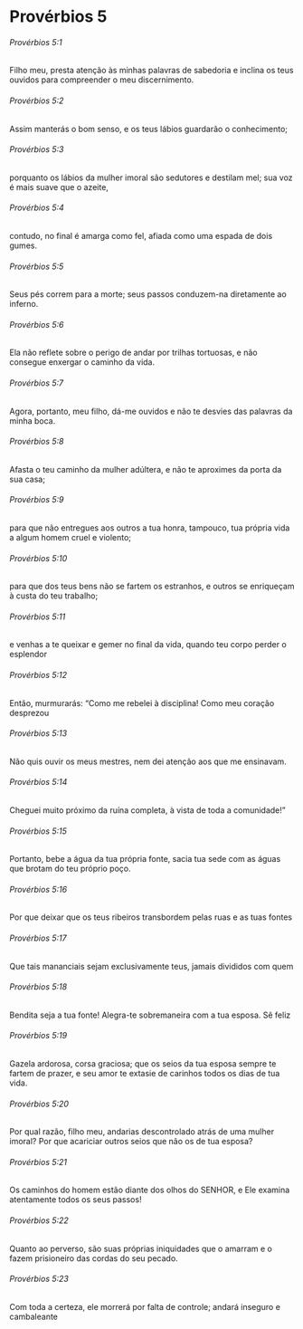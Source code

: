 # Provérbios 5

###### Provérbios 5:1

Filho meu, presta atenção às minhas palavras de sabedoria e inclina os teus ouvidos para compreender o meu discernimento.

###### Provérbios 5:2

Assim manterás o bom senso, e os teus lábios guardarão o conhecimento;

###### Provérbios 5:3

porquanto os lábios da mulher imoral são sedutores e destilam mel; sua voz é mais suave que o azeite,

###### Provérbios 5:4

contudo, no final é amarga como fel, afiada como uma espada de dois gumes.

###### Provérbios 5:5

Seus pés correm para a morte; seus passos conduzem-na diretamente ao inferno.

###### Provérbios 5:6

Ela não reflete sobre o perigo de andar por trilhas tortuosas, e não consegue enxergar o caminho da vida.

###### Provérbios 5:7

Agora, portanto, meu filho, dá-me ouvidos e não te desvies das palavras da minha boca.

###### Provérbios 5:8

Afasta o teu caminho da mulher adúltera, e não te aproximes da porta da sua casa;

###### Provérbios 5:9

para que não entregues aos outros a tua honra, tampouco, tua própria vida a algum homem cruel e violento;

###### Provérbios 5:10

para que dos teus bens não se fartem os estranhos, e outros se enriqueçam à custa do teu trabalho;

###### Provérbios 5:11

e venhas a te queixar e gemer no final da vida, quando teu corpo perder o esplendor

###### Provérbios 5:12

Então, murmurarás: “Como me rebelei à disciplina! Como meu coração desprezou

###### Provérbios 5:13

Não quis ouvir os meus mestres, nem dei atenção aos que me ensinavam.

###### Provérbios 5:14

Cheguei muito próximo da ruína completa, à vista de toda a comunidade!”

###### Provérbios 5:15

Portanto, bebe a água da tua própria fonte, sacia tua sede com as águas que brotam do teu próprio poço.

###### Provérbios 5:16

Por que deixar que os teus ribeiros transbordem pelas ruas e as tuas fontes

###### Provérbios 5:17

Que tais mananciais sejam exclusivamente teus, jamais divididos com quem

###### Provérbios 5:18

Bendita seja a tua fonte! Alegra-te sobremaneira com a tua esposa. Sê feliz

###### Provérbios 5:19

Gazela ardorosa, corsa graciosa; que os seios da tua esposa sempre te fartem de prazer, e seu amor te extasie de carinhos todos os dias de tua vida.

###### Provérbios 5:20

Por qual razão, filho meu, andarias descontrolado atrás de uma mulher imoral? Por que acariciar outros seios que não os de tua esposa?

###### Provérbios 5:21

Os caminhos do homem estão diante dos olhos do SENHOR, e Ele examina atentamente todos os seus passos!

###### Provérbios 5:22

Quanto ao perverso, são suas próprias iniquidades que o amarram e o fazem prisioneiro das cordas do seu pecado.

###### Provérbios 5:23

Com toda a certeza, ele morrerá por falta de controle; andará inseguro e cambaleante

